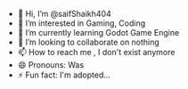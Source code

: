 - 👋 Hi, I’m @saifShaikh404
- 👀 I’m interested in Gaming, Coding
- 🌱 I’m currently learning Godot Game Engine
- 💞️ I’m looking to collaborate on nothing
- 📫 How to reach me , I don't exist anymore
- 😄 Pronouns: Was
- ⚡ Fun fact: I'm adopted...

<!---
saifShaikh404/saifShaikh404 is a ✨ special ✨ repository because its `README.md` (this file) appears on your GitHub profile.
You can click the Preview link to take a look at your changes.
--->
